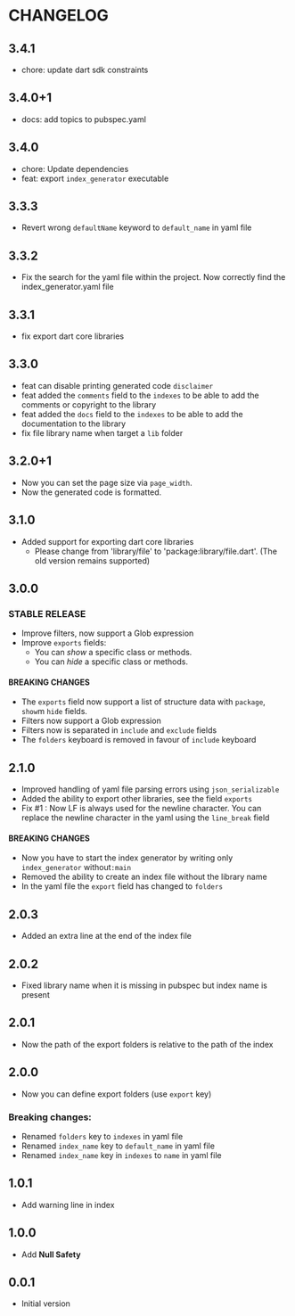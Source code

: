 # CHANGELOG

## 3.4.1
- chore: update dart sdk constraints

## 3.4.0+1
- docs: add topics to pubspec.yaml

## 3.4.0
- chore: Update dependencies
- feat: export `index_generator` executable

## 3.3.3
- Revert wrong `defaultName` keyword to `default_name` in yaml file

## 3.3.2
- Fix the search for the yaml file within the project. Now correctly find the index_generator.yaml file

## 3.3.1
- fix export dart core libraries

## 3.3.0
- feat can disable printing generated code `disclaimer`
- feat added the `comments` field to the `indexes` to be able to add the comments or copyright to the library
- feat added the `docs` field to the `indexes` to be able to add the documentation to the library
- fix file library name when target a `lib` folder

## 3.2.0+1
- Now you can set the page size via `page_width`.
- Now the generated code is formatted.

## 3.1.0
- Added support for exporting dart core libraries
  - Please change from 'library/file' to 'package:library/file.dart'. (The old version remains supported)

## 3.0.0
### STABLE RELEASE
- Improve filters, now support a Glob expression
- Improve `exports` fields:
  - You can _show_ a specific class or methods.
  - You can _hide_ a specific class or methods.
#### BREAKING CHANGES
- The `exports` field now support a list of structure data with `package`, `show`m `hide` fields.
- Filters now support a Glob expression
- Filters now is separated in `include` and `exclude` fields
- The `folders` keyboard is removed in favour of `include` keyboard

## 2.1.0
- Improved handling of yaml file parsing errors using `json_serializable`
- Added the ability to export other libraries, see the field `exports`
- Fix #1 : Now LF is always used for the newline character. You can replace the newline character in the yaml using the `line_break` field
#### BREAKING CHANGES
- Now you have to start the index generator by writing only `index_generator` without`:main`
- Removed the ability to create an index file without the library name
- In the yaml file the `export` field has changed to `folders`

## 2.0.3
- Added an extra line at the end of the index file

## 2.0.2
- Fixed library name when it is missing in pubspec but index name is present

## 2.0.1
- Now the path of the export folders is relative to the path of the index

## 2.0.0
- Now you can define export folders (use `export` key)
### Breaking changes:
- Renamed `folders` key to `indexes` in yaml file
- Renamed `index_name` key to `default_name`  in yaml file
- Renamed `index_name` key in `indexes` to `name`  in yaml file

## 1.0.1
- Add warning line in index

## 1.0.0
- Add **Null Safety**

## 0.0.1
- Initial version

